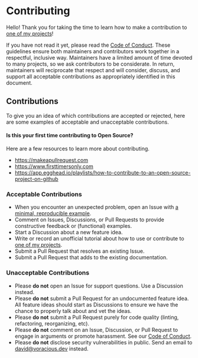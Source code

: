 # Contributing

Hello! Thank you for taking the time to learn how to make a contribution to [one of my projects](https://github.com/voraciousdev)!

If you have not read it yet, please read the [Code of Conduct](https://github.com/voraciousdev/.github/blob/main/CODE_OF_CONDUCT.md). These guidelines ensure both maintainers and contributors work together in a respectful, inclusive way. Maintainers have a limited amount of time devoted to many projects, so we ask contributors to be considerate. In return, maintainers will reciprocate that respect and will consider, discuss, and support all acceptable contributions as appropriately identified in this document.

## Contributions

To give you an idea of which contributions are accepted or rejected, here are some examples of acceptable and unacceptable contributions.

#### Is this your first time contributing to Open Source?

Here are a few resources to learn more about contributing.

- https://makeapullrequest.com
- https://www.firsttimersonly.com
- https://app.egghead.io/playlists/how-to-contribute-to-an-open-source-project-on-github

### Acceptable Contributions

- When you encounter an unexpected problem, open an Issue with [a minimal, reproducible example](https://stackoverflow.com/help/minimal-reproducible-example).
- Comment on Issues, Discussions, or Pull Requests to provide constructive feedback or (functional) examples.
- Start a Discussion about a new feature idea.
- Write or record an unofficial tutorial about how to use or contribute to [one of my projects](https://github.com/voraciousdev).
- Submit a Pull Request that resolves an existing Issue.
- Submit a Pull Request that adds to the existing documentation.

### Unacceptable Contributions

- Please **do not** open an Issue for support questions. Use a Discussion instead.
- Please **do not** submit a Pull Request for an undocumented feature idea. All feature ideas should start as Discussions to ensure we have the chance to properly talk about and vet the ideas.
- Please **do not** submit a Pull Request purely for code quality (linting, refactoring, reorganizing, etc).
- Please **do not** comment on an Issue, Discussion, or Pull Request to engage in arguments or promote harassment. See our [Code of Conduct](https://github.com/voraciousdev/.github/blob/main/CODE_OF_CONDUCT.md).
- Please **do not** disclose security vulnerabilities in public. Send an email to [david@voracious.dev](mailto:david@voracious.dev) instead.
